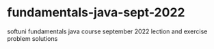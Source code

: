 # fundamentals-java-sept-2022
softuni fundamentals java course september 2022
lection and exercise problem solutions

